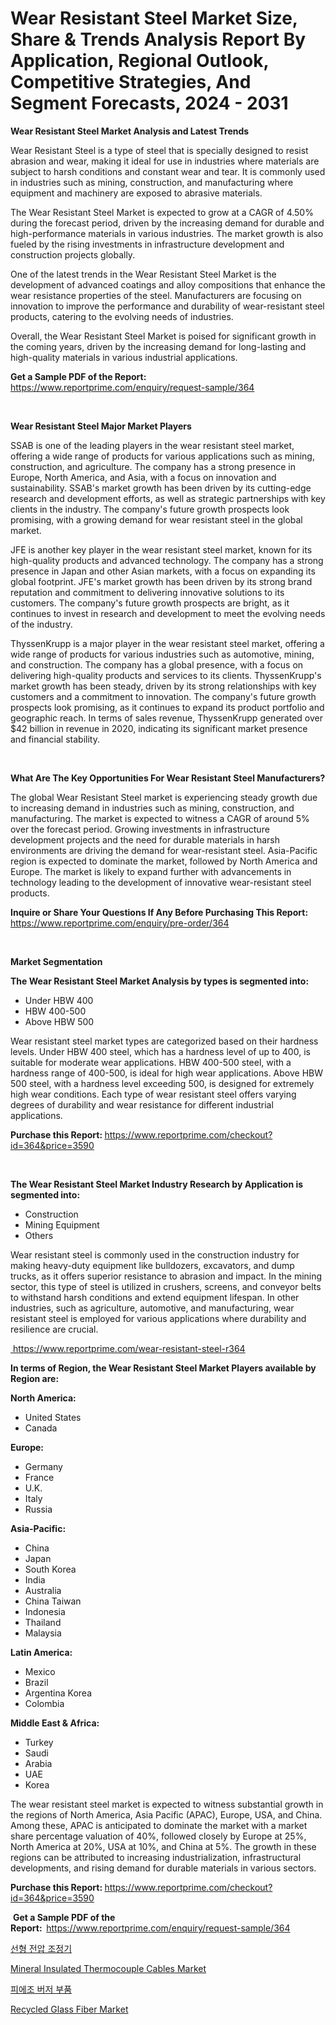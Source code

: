 <p><h1>Wear Resistant Steel Market Size, Share & Trends Analysis Report By Application, Regional Outlook, Competitive Strategies, And Segment Forecasts, 2024 - 2031</h1></p><p><strong>Wear Resistant Steel Market Analysis and Latest Trends</strong></p>
<p><p>Wear Resistant Steel is a type of steel that is specially designed to resist abrasion and wear, making it ideal for use in industries where materials are subject to harsh conditions and constant wear and tear. It is commonly used in industries such as mining, construction, and manufacturing where equipment and machinery are exposed to abrasive materials.</p><p>The Wear Resistant Steel Market is expected to grow at a CAGR of 4.50% during the forecast period, driven by the increasing demand for durable and high-performance materials in various industries. The market growth is also fueled by the rising investments in infrastructure development and construction projects globally.</p><p>One of the latest trends in the Wear Resistant Steel Market is the development of advanced coatings and alloy compositions that enhance the wear resistance properties of the steel. Manufacturers are focusing on innovation to improve the performance and durability of wear-resistant steel products, catering to the evolving needs of industries.</p><p>Overall, the Wear Resistant Steel Market is poised for significant growth in the coming years, driven by the increasing demand for long-lasting and high-quality materials in various industrial applications.</p></p>
<p><strong>Get a Sample PDF of the Report:&nbsp;</strong> <a href="https://www.reportprime.com/enquiry/request-sample/364">https://www.reportprime.com/enquiry/request-sample/364</a></p>
<p>&nbsp;</p>
<p><strong>Wear Resistant Steel Major Market Players</strong></p>
<p><p>SSAB is one of the leading players in the wear resistant steel market, offering a wide range of products for various applications such as mining, construction, and agriculture. The company has a strong presence in Europe, North America, and Asia, with a focus on innovation and sustainability. SSAB's market growth has been driven by its cutting-edge research and development efforts, as well as strategic partnerships with key clients in the industry. The company's future growth prospects look promising, with a growing demand for wear resistant steel in the global market.</p><p>JFE is another key player in the wear resistant steel market, known for its high-quality products and advanced technology. The company has a strong presence in Japan and other Asian markets, with a focus on expanding its global footprint. JFE's market growth has been driven by its strong brand reputation and commitment to delivering innovative solutions to its customers. The company's future growth prospects are bright, as it continues to invest in research and development to meet the evolving needs of the industry.</p><p>ThyssenKrupp is a major player in the wear resistant steel market, offering a wide range of products for various industries such as automotive, mining, and construction. The company has a global presence, with a focus on delivering high-quality products and services to its clients. ThyssenKrupp's market growth has been steady, driven by its strong relationships with key customers and a commitment to innovation. The company's future growth prospects look promising, as it continues to expand its product portfolio and geographic reach. In terms of sales revenue, ThyssenKrupp generated over $42 billion in revenue in 2020, indicating its significant market presence and financial stability.</p></p>
<p>&nbsp;</p>
<p><strong>What Are The Key Opportunities For Wear Resistant Steel Manufacturers?</strong></p>
<p><p>The global Wear Resistant Steel market is experiencing steady growth due to increasing demand in industries such as mining, construction, and manufacturing. The market is expected to witness a CAGR of around 5% over the forecast period. Growing investments in infrastructure development projects and the need for durable materials in harsh environments are driving the demand for wear-resistant steel. Asia-Pacific region is expected to dominate the market, followed by North America and Europe. The market is likely to expand further with advancements in technology leading to the development of innovative wear-resistant steel products.</p></p>
<p><strong>Inquire or Share Your Questions If Any Before Purchasing This Report:</strong> <a href="https://www.reportprime.com/enquiry/pre-order/364">https://www.reportprime.com/enquiry/pre-order/364</a></p>
<p>&nbsp;</p>
<p><strong>Market Segmentation</strong></p>
<p><strong>The Wear Resistant Steel Market Analysis by types is segmented into:</strong></p>
<p><ul><li>Under HBW 400</li><li>HBW 400-500</li><li>Above HBW 500</li></ul></p>
<p><p>Wear resistant steel market types are categorized based on their hardness levels. Under HBW 400 steel, which has a hardness level of up to 400, is suitable for moderate wear applications. HBW 400-500 steel, with a hardness range of 400-500, is ideal for high wear applications. Above HBW 500 steel, with a hardness level exceeding 500, is designed for extremely high wear conditions. Each type of wear resistant steel offers varying degrees of durability and wear resistance for different industrial applications.</p></p>
<p><strong>Purchase this Report:&nbsp;</strong><a href="https://www.reportprime.com/checkout?id=364&price=3590">https://www.reportprime.com/checkout?id=364&price=3590</a></p>
<p>&nbsp;</p>
<p><strong>The Wear Resistant Steel Market Industry Research by Application is segmented into:</strong></p>
<p><ul><li>Construction</li><li>Mining Equipment</li><li>Others</li></ul></p>
<p><p>Wear resistant steel is commonly used in the construction industry for making heavy-duty equipment like bulldozers, excavators, and dump trucks, as it offers superior resistance to abrasion and impact. In the mining sector, this type of steel is utilized in crushers, screens, and conveyor belts to withstand harsh conditions and extend equipment lifespan. In other industries, such as agriculture, automotive, and manufacturing, wear resistant steel is employed for various applications where durability and resilience are crucial.</p></p>
<p><a href="https://www.reportprime.com/wear-resistant-steel-r364">&nbsp;https://www.reportprime.com/wear-resistant-steel-r364</a></p>
<p><strong>In terms of Region, the Wear Resistant Steel Market Players available by Region are:</strong></p>
<p>
    <p> <strong> North America: </strong>
        <ul>
            <li>United States</li>
            <li>Canada</li>
        </ul>
        </p> 
    <p> <strong> Europe: </strong>
        <ul>
            <li>Germany</li>
            <li>France</li>
            <li>U.K.</li>
            <li>Italy</li>
            <li>Russia</li>
        </ul>
        </p> 
    <p> <strong> Asia-Pacific: </strong>
        <ul>
            <li>China</li>
            <li>Japan</li>
            <li>South Korea</li>
            <li>India</li>
            <li>Australia</li>
            <li>China Taiwan</li>
            <li>Indonesia</li>
            <li>Thailand</li>
            <li>Malaysia</li>
        </ul>
        </p> 
    <p> <strong> Latin America: </strong>
        <ul>
            <li>Mexico</li>
            <li>Brazil</li>
            <li>Argentina Korea</li>
            <li>Colombia</li>
        </ul>
        </p> 
    <p> <strong> Middle East & Africa: </strong>
        <ul>
            <li>Turkey</li>
            <li>Saudi</li>
            <li>Arabia</li>
            <li>UAE</li>
            <li>Korea</li>
        </ul>
    </p>
    </p>
<p><p>The wear resistant steel market is expected to witness substantial growth in the regions of North America, Asia Pacific (APAC), Europe, USA, and China. Among these, APAC is anticipated to dominate the market with a market share percentage valuation of 40%, followed closely by Europe at 25%, North America at 20%, USA at 10%, and China at 5%. The growth in these regions can be attributed to increasing industrialization, infrastructural developments, and rising demand for durable materials in various sectors.</p></p>
<p><strong>Purchase this Report: </strong><a href="https://www.reportprime.com/checkout?id=364&price=3590">https://www.reportprime.com/checkout?id=364&price=3590</a></p>
<p>&nbsp;<strong>Get a Sample PDF of the Report:&nbsp;&nbsp;</strong><a href="https://www.reportprime.com/enquiry/request-sample/364">https://www.reportprime.com/enquiry/request-sample/364</a></p>
<p><strong></strong></p>
<p><p><a href="https://github.com/valroy852/Market-Research-Report-List-1/blob/main/183249967471.md">선형 전압 조정기</a></p><p><a href="https://github.com/kathiaseamanalvaradovlprc2h/Market-Research-Report-List-2/blob/main/mineral-insulated-thermocouple-cables-market.md">Mineral Insulated Thermocouple Cables Market</a></p><p><a href="https://github.com/RonSpencer61/Market-Research-Report-List-1/blob/main/920207567472.md">피에조 버저 부품</a></p><p><a href="https://github.com/wusalecollins540tpqoz/Market-Research-Report-List-2/blob/main/recycled-glass-fiber-market.md">Recycled Glass Fiber Market</a></p></p>